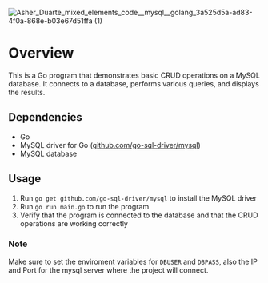 ![Asher_Duarte_mixed_elements_code__mysql__golang_3a525d5a-ad83-4f0a-868e-b03e67d51ffa (1)](https://user-images.githubusercontent.com/105469529/213915339-d53e4f8b-fc22-482d-a76f-d0c9648be7da.png)

# Overview
This is a Go program that demonstrates basic CRUD operations on a MySQL database. It connects to a database, performs various queries, and displays the results.

## Dependencies
+ Go
+ MySQL driver for Go ([github.com/go-sql-driver/mysql](url))
+ MySQL database
## Usage
1. Run `go get github.com/go-sql-driver/mysql` to install the MySQL driver
2. Run `go run main.go` to run the program
3. Verify that the program is connected to the database and that the CRUD operations are working correctly
### Note
Make sure to set the enviroment variables for `DBUSER` and `DBPASS`, also the IP and Port for the mysql server where the project will connect.
